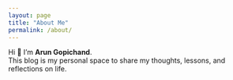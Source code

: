 ```yaml
---
layout: page
title: "About Me"
permalink: /about/
---
```


Hi 👋 I’m **Arun Gopichand**.  
This blog is my personal space to share my thoughts, lessons, and reflections on life.
